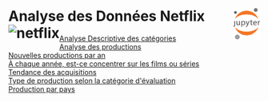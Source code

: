 # Analyse des Données Netflix<a href="../"><img align="right" src="../../../assets/Jupyter.svg" alt="Jupyter" height="64px"><img align="left" src="https://upload.wikimedia.org/wikipedia/commons/f/ff/Netflix-new-icon.png" alt="netflix" height="36"></a>
[Analyse Descriptive des catégories](step1)  
[Analyse des productions](step2)  
[Nouvelles productions par an](step3)  
[À chaque année, est-ce concentrer sur les films ou séries](step4)  
[Tendance des acquisitions](step5)  
[Type de production selon la catégorie d'évaluation](step6)  
[Production par pays](step7)  
<!-- [Type de production par pays](step8)   -->
<!-- [Top des 10 catégories](step9) -->